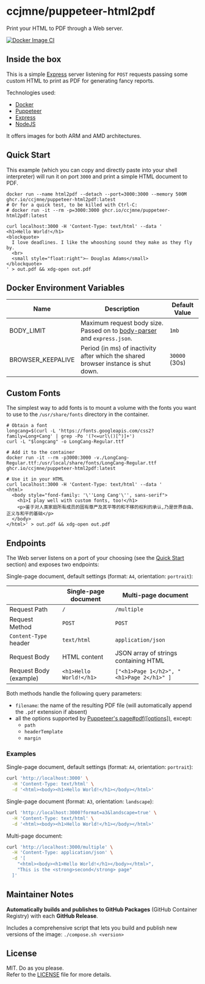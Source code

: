 # ccjmne/puppeteer-html2pdf

Print your HTML to PDF through a Web server.

[![Docker Image CI](https://github.com/ccjmne/puppeteer-html2pdf/actions/workflows/publish-to-ghcr.yml/badge.svg)](https://github.com/ccjmne/puppeteer-html2pdf/actions/workflows/publish-to-ghcr.yml)

## Inside the box

This is a simple [Express](https://expressjs.com/) server listening for `POST` requests passing some custom HTML to print as PDF for generating fancy reports.

Technologies used:

- [Docker](https://www.docker.com/)
- [Puppeteer](https://github.com/GoogleChrome/puppeteer)
- [Express](https://expressjs.com/)
- [NodeJS](https://nodejs.org/en/)

It offers images for both ARM and AMD architectures.

## Quick Start

This example (which you can copy and directly paste into your shell interpreter) will run it on port `3000` and print a simple HTML document to PDF.

```shell
docker run --name html2pdf --detach --port=3000:3000 --memory 500M ghcr.io/ccjmne/puppeteer-html2pdf:latest
# Or for a quick test, to be killed with Ctrl-C:
# docker run -it --rm -p=3000:3000 ghcr.io/ccjmne/puppeteer-html2pdf:latest

curl localhost:3000 -H 'Content-Type: text/html' --data '
<h1>Hello World!</h1>
<blockquote>
  I love deadlines. I like the whooshing sound they make as they fly by.
  <br>
  <small style="float:right">— Douglas Adams</small>
</blockquote>
' > out.pdf && xdg-open out.pdf
```

## Docker Environment Variables

| Name              | Description                                                                                                               | Default Value |
| ----------------- | ------------------------------------------------------------------------------------------------------------------------- | ------------- |
| BODY_LIMIT        | Maximum request body size. Passed on to [body-parser](https://github.com/expressjs/body-parser#limit) and `express.json`. | `1mb`         |
| BROWSER_KEEPALIVE | Period (in ms) of inactivity after which the shared browser instance is shut down.                                        | `30000` (30s) |

## Custom Fonts

The simplest way to add fonts is to mount a volume with the fonts you want to use to the `/usr/share/fonts` directory in the container.

```shell
# Obtain a font
longcang=$(curl -L 'https://fonts.googleapis.com/css2?family=Long+Cang' | grep -Po '(?<=url\()[^)]+')
curl -L "$longcang" -o LongCang-Regular.ttf

# Add it to the container
docker run -it --rm -p3000:3000 -v./LongCang-Regular.ttf:/usr/local/share/fonts/LongCang-Regular.ttf ghcr.io/ccjmne/puppeteer-html2pdf:latest

# Use it in your HTML
curl localhost:3000 -H 'Content-Type: text/html' --data '
<html>
  <body style="fond-family: '\''Long Cang'\'', sans-serif">
    <h1>I play well with custom fonts, too!</h1>
    <p>鉴于对人类家庭所有成员的固有尊严及其平等的和不移的权利的承认,乃是世界自由、正义与和平的基础</p>
  </body>
</html>' > out.pdf && xdg-open out.pdf
```

## Endpoints

The Web server listens on a port of your choosing (see the [Quick Start](#quick-start) section) and exposes two endpoints:

Single-page document, default settings (format: `A4`, orientation: `portrait`):

|                        | Single-page document    | Multi-page document                       |
| ---------------------- | ----------------------- | ----------------------------------------- |
| Request Path           | `/`                     | `/multiple`                               |
| Request Method         | `POST`                  | `POST`                                    |
| `Content-Type` header  | `text/html`             | `application/json`                        |
| Request Body           | HTML content            | JSON array of strings containing HTML     |
| Request Body (example) | `<h1>Hello World!</h1>` | `["<h1>Page 1</h2>", "<h1>Page 2</h1>" ]` |

Both methods handle the following query parameters:

- `filename`: the name of the resulting PDF file (will automatically append the `.pdf` extension if absent)
- all the options supported by [Puppeteer's page#pdf(\[options\])](https://github.com/puppeteer/puppeteer/blob/main/docs/api.md#pagepdfoptions), except:
  - `path`
  - `headerTemplate`
  - `margin`

### Examples

Single-page document, default settings (format: `A4`, orientation: `portrait`):

```bash
curl 'http://localhost:3000' \
  -H 'Content-Type: text/html' \
  -d '<html><body><h1>Hello World!</h1></body></html>'
```

Single-page document (format: `A3`, orientation: `landscape`):

```bash
curl 'http://localhost:3000?format=a3&landscape=true' \
  -H 'Content-Type: text/html' \
  -d '<html><body><h1>Hello World!</h1></body></html>'
```

Multi-page document:

```bash
curl 'http://localhost:3000/multiple' \
  -H 'Content-Type: application/json' \
  -d '[
    "<html><body><h1>Hello World!</h1></body></html>",
    "This is the <strong>second</strong> page"
  ]'
```

## Maintainer Notes

**Automatically builds and publishes to GitHub Packages** (GitHub Container Registry) with each **GitHub Release**.

Includes a comprehensive script that lets you build and publish new versions of the image: `./compose.sh <version>`

## License

MIT. Do as you please.  
Refer to the [LICENSE](./LICENSE) file for more details.

